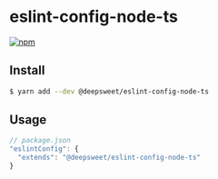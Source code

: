 # eslint-config-node-ts

[![npm](https://img.shields.io/npm/v/@deepsweet/eslint-config-node-ts.svg?style=flat-square)](https://www.npmjs.com/package/@deepsweet/eslint-config-node-ts)

## Install

```sh
$ yarn add --dev @deepsweet/eslint-config-node-ts
```

## Usage

```js
// package.json
"eslintConfig": {
  "extends": "@deepsweet/eslint-config-node-ts"
}
```
